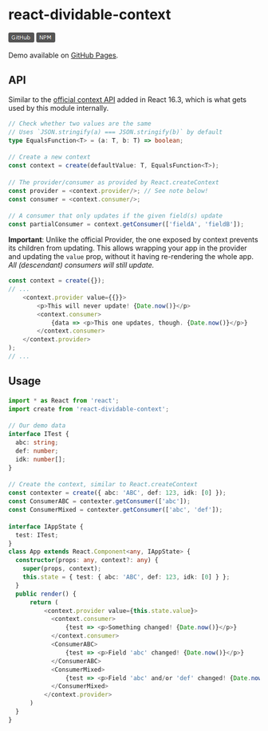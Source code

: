 
# react-dividable-context

[![GitHub package version](./github.png)](https://github.com/SchoofsKelvin/react-dividable-context) 
[![NPM](./npm.png)](https://www.npmjs.com/package/react-dividable-context) 

Demo available on [GitHub Pages](http://github.morle.ga/react-dividable-context/).

## API
Similar to the [official context API](https://reactjs.org/docs/context.html) added in React 16.3, which is what gets used by this module internally.
```ts
// Check whether two values are the same
// Uses `JSON.stringify(a) === JSON.stringify(b)` by default
type EqualsFunction<T> = (a: T, b: T) => boolean;

// Create a new context
const context = create(defaultValue: T, EqualsFunction<T>);

// The provider/consumer as provided by React.createContext
const provider = <context.provider/>; // See note below!
const consumer = <context.consumer/>;

// A consumer that only updates if the given field(s) update
const partialConsumer = context.getConsumer(['fieldA', 'fieldB']);
```

**Important**: Unlike the official Provider, the one exposed by context prevents its children from updating. This allows wrapping your app in the provider and updating the `value` prop, without it having re-rendering the whole app. *All (descendant) consumers will still update.*
```ts
const context = create({});
// ...
    <context.provider value={{}}>
        <p>This will never update! {Date.now()}</p>
        <context.consumer>
            {data => <p>This one updates, though. {Date.now()}</p>}
        </context.consumer>
    </context.provider>
);
// ...
```

## Usage
```ts
import * as React from 'react';
import create from 'react-dividable-context';

// Our demo data
interface ITest {
  abc: string;
  def: number;
  idk: number[];
}

// Create the context, similar to React.createContext
const contexter = create({ abc: 'ABC', def: 123, idk: [0] });
const ConsumerABC = contexter.getConsumer(['abc']);
const ConsumerMixed = contexter.getConsumer(['abc', 'def']);

interface IAppState {
  test: ITest;
}
class App extends React.Component<any, IAppState> {
  constructor(props: any, context?: any) {
    super(props, context);
    this.state = { test: { abc: 'ABC', def: 123, idk: [0] } };
  }
  public render() {
      return (
          <context.provider value={this.state.value}>
            <context.consumer>
                {test => <p>Something changed! {Date.now()}</p>}
            </context.consumer>
            <ConsumerABC>
                {test => <p>Field 'abc' changed! {Date.now()}</p>}
            </ConsumerABC>
            <ConsumerMixed>
                {test => <p>Field 'abc' and/or 'def' changed! {Date.now()}</p>}
            </ConsumerMixed>
          </context.provider>
      )
  }
}
```